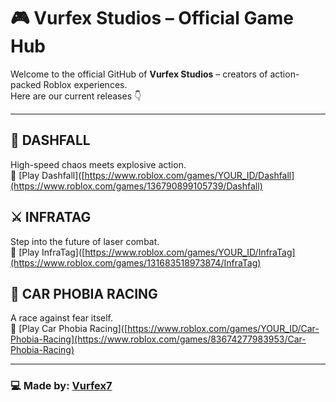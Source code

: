 # 🎮 Vurfex Studios – Official Game Hub

Welcome to the official GitHub of **Vurfex Studios** – creators of action-packed Roblox experiences.  
Here are our current releases 👇

---

## 🚀 DASHFALL  
High-speed chaos meets explosive action.  
🔗 [Play Dashfall]([https://www.roblox.com/games/YOUR_ID/Dashfall](https://www.roblox.com/games/136790899105739/Dashfall)

## ⚔️ INFRATAG  
Step into the future of laser combat.  
🔗 [Play InfraTag]([https://www.roblox.com/games/YOUR_ID/InfraTag](https://www.roblox.com/games/131683518973874/InfraTag)

## 🚗 CAR PHOBIA RACING  
A race against fear itself.  
🔗 [Play Car Phobia Racing]([https://www.roblox.com/games/YOUR_ID/Car-Phobia-Racing](https://www.roblox.com/games/83674277983953/Car-Phobia-Racing)

---

### 💻 Made by: [Vurfex7]([https://www.roblox.com/groups/YOUR_GROUP_ID](https://discord.gg/nu4ARezFSn))
